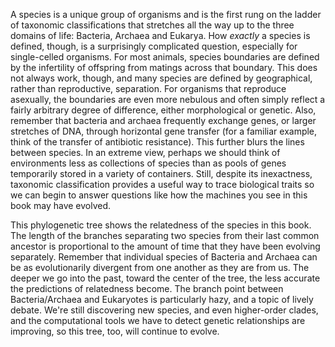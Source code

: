 A species is a unique group of organisms and is the first rung on the ladder of taxonomic classifications that stretches all the way up to the three domains of life: Bacteria, Archaea and Eukarya. How *exactly* a species is defined, though, is a surprisingly complicated question, especially for single-celled organisms. For most animals, species boundaries are defined by the infertility of offspring from matings across that boundary. This does not always work, though, and many species are defined by geographical, rather than reproductive, separation. For organisms that reproduce asexually, the boundaries are even more nebulous and often simply reflect a fairly arbitrary degree of difference, either morphological or genetic. Also, remember that bacteria and archaea frequently exchange genes, or larger stretches of DNA, through horizontal gene transfer (for a familiar example, think of the transfer of antibiotic resistance). This further blurs the lines between species. In an extreme view, perhaps we should think of environments less as collections of species than as pools of genes temporarily stored in a variety of containers. Still, despite its inexactness, taxonomic classification provides a useful way to trace biological traits so we can begin to answer questions like how the machines you see in this book may have evolved.  

This phylogenetic tree shows the relatedness of the species in this book. The length of the branches separating two species from their last common ancestor is proportional to the amount of time that they have been evolving separately. Remember that individual species of Bacteria and Archaea can be as evolutionarily divergent from one another as they are from us. The deeper we go into the past, toward the center of the tree, the less accurate the predictions of relatedness become. The branch point between Bacteria/Archaea and Eukaryotes is particularly hazy, and a topic of lively debate. We're still discovering new species, and even higher-order clades, and the computational tools we have to detect genetic relationships are improving, so this tree, too, will continue to evolve.